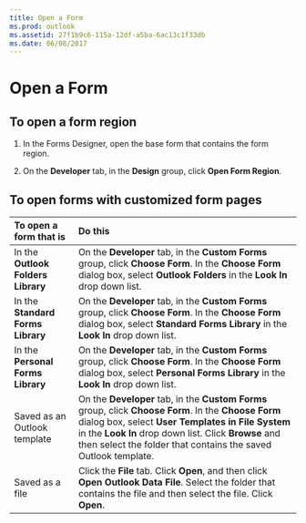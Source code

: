 ```yaml
---
title: Open a Form
ms.prod: outlook
ms.assetid: 27f1b9c6-115a-12df-a5ba-6ac13c1f33db
ms.date: 06/08/2017
---
```



# Open a Form

## To open a form region


1. In the Forms Designer, open the base form that contains the form region.
    
2. On the  **Developer** tab, in the **Design** group, click **Open Form Region**.
    

## To open forms with customized form pages



|**To open a form that is**|**Do this**|
|:-----|:-----|
|In the  **Outlook Folders Library**|On the  **Developer** tab, in the **Custom Forms** group, click **Choose Form**. In the  **Choose Form** dialog box, select **Outlook Folders** in the **Look In** drop down list.|
|In the  **Standard Forms Library**|On the  **Developer** tab, in the **Custom Forms** group, click **Choose Form**. In the  **Choose Form** dialog box, select **Standard Forms Library** in the **Look In** drop down list.|
|In the  **Personal Forms Library**|On the  **Developer** tab, in the **Custom Forms** group, click **Choose Form**. In the  **Choose Form** dialog box, select **Personal Forms Library** in the **Look In** drop down list.|
|Saved as an Outlook template|On the  **Developer** tab, in the **Custom Forms** group, click **Choose Form**. In the  **Choose Form** dialog box, select **User Templates in File System** in the **Look In** drop down list. Click **Browse** and then select the folder that contains the saved Outlook template.|
|Saved as a file|Click the  **File** tab. Click **Open**, and then click  **Open Outlook Data File**. Select the folder that contains the file and then select the file. Click  **Open**.|

